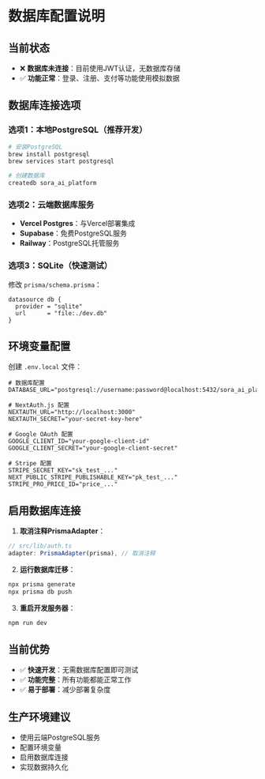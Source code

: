 # 数据库配置说明

## 当前状态
- ❌ **数据库未连接**：目前使用JWT认证，无数据库存储
- ✅ **功能正常**：登录、注册、支付等功能使用模拟数据

## 数据库连接选项

### 选项1：本地PostgreSQL（推荐开发）
```bash
# 安装PostgreSQL
brew install postgresql
brew services start postgresql

# 创建数据库
createdb sora_ai_platform
```

### 选项2：云端数据库服务
- **Vercel Postgres**：与Vercel部署集成
- **Supabase**：免费PostgreSQL服务
- **Railway**：PostgreSQL托管服务

### 选项3：SQLite（快速测试）
修改 `prisma/schema.prisma`：
```prisma
datasource db {
  provider = "sqlite"
  url      = "file:./dev.db"
}
```

## 环境变量配置

创建 `.env.local` 文件：
```env
# 数据库配置
DATABASE_URL="postgresql://username:password@localhost:5432/sora_ai_platform"

# NextAuth.js 配置
NEXTAUTH_URL="http://localhost:3000"
NEXTAUTH_SECRET="your-secret-key-here"

# Google OAuth 配置
GOOGLE_CLIENT_ID="your-google-client-id"
GOOGLE_CLIENT_SECRET="your-google-client-secret"

# Stripe 配置
STRIPE_SECRET_KEY="sk_test_..."
NEXT_PUBLIC_STRIPE_PUBLISHABLE_KEY="pk_test_..."
STRIPE_PRO_PRICE_ID="price_..."
```

## 启用数据库连接

1. **取消注释PrismaAdapter**：
```typescript
// src/lib/auth.ts
adapter: PrismaAdapter(prisma), // 取消注释
```

2. **运行数据库迁移**：
```bash
npx prisma generate
npx prisma db push
```

3. **重启开发服务器**：
```bash
npm run dev
```

## 当前优势
- ✅ **快速开发**：无需数据库配置即可测试
- ✅ **功能完整**：所有功能都能正常工作
- ✅ **易于部署**：减少部署复杂度

## 生产环境建议
- 使用云端PostgreSQL服务
- 配置环境变量
- 启用数据库连接
- 实现数据持久化
